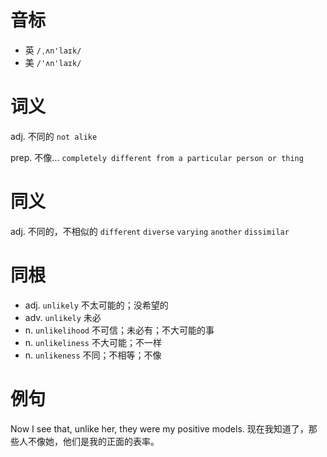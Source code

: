 # 音标

- 英 `/ˌʌn'laɪk/`
- 美 `/'ʌn'laɪk/`

# 词义

adj. 不同的
`not alike`

prep. 不像…
`completely different from a particular person or thing`

# 同义

adj. 不同的，不相似的
`different` `diverse` `varying` `another` `dissimilar`

# 同根

- adj. `unlikely` 不太可能的；没希望的
- adv. `unlikely` 未必
- n. `unlikelihood` 不可信；未必有；不大可能的事
- n. `unlikeliness` 不大可能；不一样
- n. `unlikeness` 不同；不相等；不像

# 例句

Now I see that, unlike her, they were my positive models.
现在我知道了，那些人不像她，他们是我的正面的表率。


